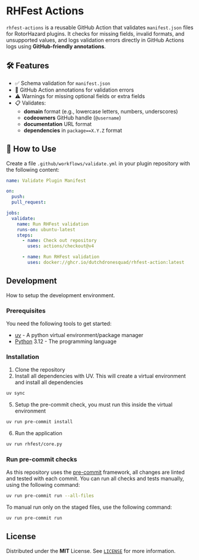 # RHFest Actions

`rhfest-actions` is a reusable GitHub Action that validates `manifest.json` files for RotorHazard plugins. It checks for missing fields, invalid formats, and unsupported values, and logs validation errors directly in GitHub Actions logs using **GitHub-friendly annotations**.

## 🛠️ Features

- ✅ Schema validation for `manifest.json`
- 🚨 GitHub Action annotations for validation errors
- ⚠️ Warnings for missing optional fields or extra fields
- 📋 Validates:
  - **domain** format (e.g., lowercase letters, numbers, underscores)
  - **codeowners** GitHub handle (`@username`)
  - **documentation** URL format
  - **dependencies** in `package==X.Y.Z` format

## 🚀 How to Use

Create a file `.github/workflows/validate.yml` in your plugin repository with the following content:

```yaml
name: Validate Plugin Manifest

on:
  push:
  pull_request:

jobs:
  validate:
    name: Run RHFest validation
    runs-on: ubuntu-latest
    steps:
      - name: Check out repository
        uses: actions/checkout@v4

      - name: Run RHFest validation
        uses: docker://ghcr.io/dutchdronesquad/rhfest-action:latest
```

## Development

How to setup the development environment.

### Prerequisites

You need the following tools to get started:

- [uv] - A python virtual environment/package manager
- [Python] 3.12 - The programming language

### Installation

1. Clone the repository
2. Install all dependencies with UV. This will create a virtual environment and install all dependencies

```bash
uv sync
```

5. Setup the pre-commit check, you must run this inside the virtual environment

```bash
uv run pre-commit install
```

6. Run the application

```bash
uv run rhfest/core.py
```

### Run pre-commit checks

As this repository uses the [pre-commit][pre-commit] framework, all changes
are linted and tested with each commit. You can run all checks and tests
manually, using the following command:

```bash
uv run pre-commit run --all-files
```

To manual run only on the staged files, use the following command:

```bash
uv run pre-commit run
```

## License

Distributed under the **MIT** License. See [`LICENSE`](LICENSE) for more information.

<!-- LINK -->
[uv]: https://docs.astral.sh/uv/
[Python]: https://www.python.org/
[pre-commit]: https://pre-commit.com/
